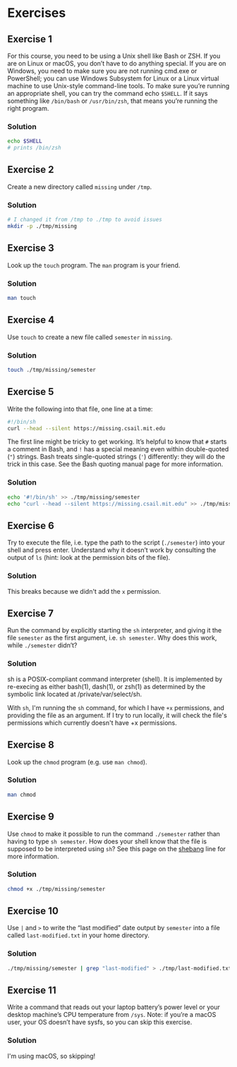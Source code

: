 # Exercises

## Exercise 1

For this course, you need to be using a Unix shell like Bash or ZSH. If you are on Linux or macOS, you don’t have to do anything special. If you are on Windows, you need to make sure you are not running cmd.exe or PowerShell; you can use Windows Subsystem for Linux or a Linux virtual machine to use Unix-style command-line tools. To make sure you’re running an appropriate shell, you can try the command echo `$SHELL`. If it says something like `/bin/bash` or `/usr/bin/zsh`, that means you’re running the right program.

### Solution

```sh
echo $SHELL
# prints /bin/zsh
```

## Exercise 2

Create a new directory called `missing` under `/tmp`.

### Solution

```sh
# I changed it from /tmp to ./tmp to avoid issues
mkdir -p ./tmp/missing
```

## Exercise 3

Look up the `touch` program. The `man` program is your friend.

### Solution

```sh
man touch
```

## Exercise 4

Use `touch` to create a new file called `semester` in `missing`.

### Solution

```sh
touch ./tmp/missing/semester
```

## Exercise 5

Write the following into that file, one line at a time:

```sh
#!/bin/sh
curl --head --silent https://missing.csail.mit.edu
```

The first line might be tricky to get working. It’s helpful to know that `#` starts a comment in Bash, and `!` has a special meaning even within double-quoted (`"`) strings. Bash treats single-quoted strings (`'`) differently: they will do the trick in this case. See the Bash quoting manual page for more information.

### Solution

```sh
echo '#!/bin/sh' >> ./tmp/missing/semester
echo "curl --head --silent https://missing.csail.mit.edu" >> ./tmp/missing/semester
```

## Exercise 6

Try to execute the file, i.e. type the path to the script (`./semester`) into your shell and press enter. Understand why it doesn’t work by consulting the output of `ls` (hint: look at the permission bits of the file).

### Solution

This breaks because we didn't add the `x` permission.

## Exercise 7

Run the command by explicitly starting the `sh` interpreter, and giving it the file `semester` as the first argument, i.e. `sh semester`. Why does this work, while `./semester` didn’t?

### Solution

sh is a POSIX-compliant command interpreter (shell).  It is implemented by re-execing as either bash(1), dash(1), or zsh(1) as determined by the symbolic link located at /private/var/select/sh.

With `sh`, I'm running the `sh` command, for which I have `+x` permissions, and providing the file as an argument. If I try to run locally, it will check the file's permissions which currently doesn't have +x permissions.

## Exercise 8

Look up the `chmod` program (e.g. use `man chmod`).

### Solution

```sh
man chmod
```

## Exercise 9

Use `chmod` to make it possible to run the command `./semester` rather than having to type `sh semester`. How does your shell know that the file is supposed to be interpreted using `sh`? See this page on the [shebang](https://en.wikipedia.org/wiki/Shebang_(Unix)) line for more information.

### Solution

```sh
chmod +x ./tmp/missing/semester
```

## Exercise 10

Use `|` and `>` to write the “last modified” date output by `semester` into a file called `last-modified.txt` in your home directory.

### Solution

```sh
./tmp/missing/semester | grep "last-modified" > ./tmp/last-modified.txt
```

## Exercise 11

Write a command that reads out your laptop battery’s power level or your desktop machine’s CPU temperature from `/sys`. Note: if you’re a macOS user, your OS doesn’t have sysfs, so you can skip this exercise.

### Solution

I'm using macOS, so skipping!
